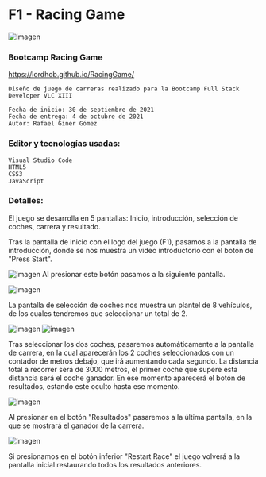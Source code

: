 # F1 - Racing Game
![imagen](https://user-images.githubusercontent.com/90702425/135822927-a3881c5e-187c-4b21-9a5a-0647ca0825a7.png)

### Bootcamp Racing Game

https://lordhob.github.io/RacingGame/

	Diseño de juego de carreras realizado para la Bootcamp Full Stack Developer VLC XIII
	
	Fecha de inicio: 30 de septiembre de 2021
	Fecha de entrega: 4 de octubre de 2021
	Autor: Rafael Giner Gómez


### Editor y tecnologías usadas:

	Visual Studio Code
	HTML5
	CSS3
	JavaScript
	

### Detalles:

El juego se desarrolla en 5 pantallas: Inicio, introducción, selección de coches, carrera y resultado.
	
Tras la pantalla de inicio con el logo del juego (F1), pasamos a la pantalla de introducción, donde se nos muestra un video
introductorio con el botón de "Press Start".

![imagen](https://user-images.githubusercontent.com/90702425/135825846-612c7347-b302-451e-9b0d-d49b0a8ddc43.png)
Al presionar este botón pasamos a la siguiente pantalla.

![imagen](https://user-images.githubusercontent.com/90702425/135825905-cb92911b-8ca0-4453-ab71-03521747b991.png)

La pantalla de selección de coches nos muestra un plantel de 8 vehículos, de los cuales tendremos que seleccionar un
total de 2.

![imagen](https://user-images.githubusercontent.com/90702425/135826598-23e304fd-02e5-4b3e-b553-2762b9c9bb55.png)
![imagen](https://user-images.githubusercontent.com/90702425/135826648-e59045c2-60a8-47b3-9e2e-6fe284ad2071.png)

Tras seleccionar los dos coches, pasaremos automáticamente a la pantalla de carrera, en la cual aparecerán los 2 coches 
seleccionados con un contador de metros debajo, que irá aumentando cada segundo. La distancia total a recorrer será de 3000 metros,
el primer coche que supere esta distancia será el coche ganador. En ese momento aparecerá el botón de resultados, estando este oculto
hasta ese momento.

![imagen](https://user-images.githubusercontent.com/90702425/135827321-0ad3c243-2198-4440-9e2d-5bf98a2e9f89.png)

Al presionar en el botón "Resultados" pasaremos a la última pantalla, en la que se mostrará el ganador de la carrera.

![imagen](https://user-images.githubusercontent.com/90702425/135828220-b28597b2-547d-4e96-88e5-85814ec5083b.png)

Si presionamos en el botón inferior "Restart Race" el juego volverá a la pantalla inicial restaurando todos los resultados anteriores.





	

